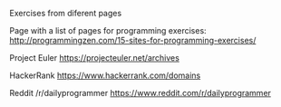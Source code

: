 Exercises from diferent pages

Page with a list of pages for programming exercises:
http://programmingzen.com/15-sites-for-programming-exercises/

Project Euler
https://projecteuler.net/archives

HackerRank
https://www.hackerrank.com/domains

Reddit /r/dailyprogrammer
https://www.reddit.com/r/dailyprogrammer



